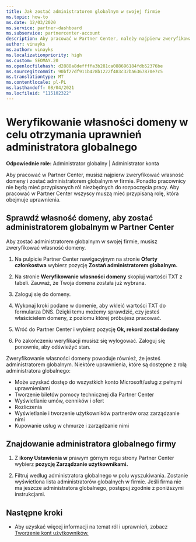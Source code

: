 ```yaml
---
title: Jak zostać administratorem globalnym w swojej firmie
ms.topic: how-to
ms.date: 12/03/2020
ms.service: partner-dashboard
ms.subservice: partnercenter-account
description: Aby pracować w Partner Center, należy najpierw zweryfikować własność domeny. Dowiedz się, jak to zrobić i jak zostać administratorem globalnym, który może dodawać użytkowników.
author: vinayks
ms.author: vinayks
ms.localizationpriority: high
ms.custom: SEOMAY.20
ms.openlocfilehash: d2888a8deffffa3b281ca088696184fdb52376be
ms.sourcegitcommit: 90bf27df911b428b1222f483c32ba6367870e7c5
ms.translationtype: MT
ms.contentlocale: pl-PL
ms.lasthandoff: 08/04/2021
ms.locfileid: "115102322"
---
```

# <a name="verify-your-domain-ownership-to-become-global-admin"></a>Weryfikowanie własności domeny w celu otrzymania uprawnień administratora globalnego 


**Odpowiednie role:** Administrator globalny | Administrator konta

Aby pracować w Partner Center, musisz najpierw zweryfikować własność domeny i zostać administratorem globalnym w firmie. Ponadto pracownicy nie będą mieć przypisanych ról niezbędnych do rozpoczęcia pracy.  Aby pracować w Partner Center wszyscy muszą mieć przypisaną rolę, która obejmuje uprawnienia.  

## <a name="verify-your-domain-ownership-to-become-a-global-admin-in-partner-center"></a>Sprawdź własność domeny, aby zostać administratorem globalnym w Partner Center

Aby zostać administratorem globalnym w swojej firmie, musisz zweryfikować własność domeny.

1. Na pulpicie Partner Center nawigacyjnym na stronie **Oferty członkostwa** wybierz pozycję **Zostań administratorem globalnym.** 

2. Na stronie **Weryfikowanie własności domeny** skopiuj wartości TXT z tabeli. Zauważ, że Twoja domena została już wybrana.

3. Zaloguj się do domeny. 

4. Wykonaj kroki podane w domenie, aby wkleić wartości TXT do formularza DNS.  Dzięki temu możemy sprawdzić, czy jesteś właścicielem domeny, z poziomu której próbujesz pracować.

5. Wróć do Partner Center i wybierz pozycję **Ok, rekord został dodany**

6. Po zakończeniu weryfikacji musisz się wylogować. Zaloguj się ponownie, aby odświeżyć stan. 

Zweryfikowanie własności domeny powoduje również, że jesteś administratorem globalnym. Niektóre uprawnienia, które są dostępne z rolą administratora globalnego:

- Może uzyskać dostęp do wszystkich konto Microsoft/usług z pełnymi uprawnieniami 
- Tworzenie biletów pomocy technicznej dla Partner Center
- Wyświetlanie umów, cenników i ofert
- Rozliczenia
- Wyświetlanie i tworzenie użytkowników partnerów oraz zarządzanie nimi
- Kupowanie usług w chmurze i zarządzanie nimi

## <a name="find-the-companys-global-admin"></a>Znajdowanie administratora globalnego firmy

1. Z **ikony Ustawienia w** prawym górnym rogu strony Partner Center wybierz **pozycję Zarządzanie użytkownikami.**

1. Filtruj według administratora globalnego w polu wyszukiwania. Zostanie wyświetlona lista administratorów globalnych w firmie. Jeśli firma nie ma jeszcze administratora globalnego, postępuj zgodnie z poniższymi instrukcjami.

## <a name="next-steps"></a>Następne kroki

- Aby uzyskać więcej informacji na temat ról i uprawnień, zobacz [Tworzenie kont użytkowników.](create-user-accounts-and-set-permissions.md) 